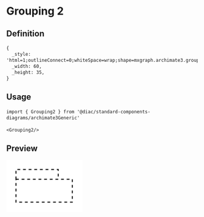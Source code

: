 # Grouping 2

## Definition

```
{
  _style: 'html=1;outlineConnect=0;whiteSpace=wrap;shape=mxgraph.archimate3.grouping;fillColor=none;dashed=1;',
  _width: 60,
  _height: 35,
}
```

## Usage

```
import { Grouping2 } from '@diac/standard-components-diagrams/archimate3Generic'

<Grouping2/>
```

## Preview

<img src="./grouping-2.png" width="200"/>

